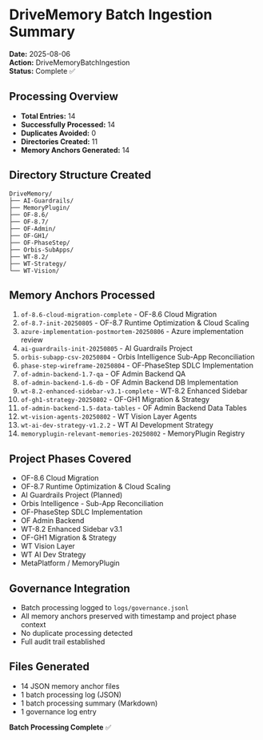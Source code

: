 # DriveMemory Batch Ingestion Summary
**Date:** 2025-08-06  
**Action:** DriveMemoryBatchIngestion  
**Status:** Complete ✅

## Processing Overview
- **Total Entries:** 14
- **Successfully Processed:** 14
- **Duplicates Avoided:** 0
- **Directories Created:** 11
- **Memory Anchors Generated:** 14

## Directory Structure Created
```
DriveMemory/
├── AI-Guardrails/
├── MemoryPlugin/
├── OF-8.6/
├── OF-8.7/
├── OF-Admin/
├── OF-GH1/
├── OF-PhaseStep/
├── Orbis-SubApps/
├── WT-8.2/
├── WT-Strategy/
└── WT-Vision/
```

## Memory Anchors Processed
1. `of-8.6-cloud-migration-complete` - OF-8.6 Cloud Migration
2. `of-8.7-init-20250805` - OF-8.7 Runtime Optimization & Cloud Scaling
3. `azure-implementation-postmortem-20250806` - Azure implementation review
4. `ai-guardrails-init-20250805` - AI Guardrails Project
5. `orbis-subapp-csv-20250804` - Orbis Intelligence Sub-App Reconciliation
6. `phase-step-wireframe-20250804` - OF-PhaseStep SDLC Implementation
7. `of-admin-backend-1.7-qa` - OF Admin Backend QA
8. `of-admin-backend-1.6-db` - OF Admin Backend DB Implementation
9. `wt-8.2-enhanced-sidebar-v3.1-complete` - WT-8.2 Enhanced Sidebar
10. `of-gh1-strategy-20250802` - OF-GH1 Migration & Strategy
11. `of-admin-backend-1.5-data-tables` - OF Admin Backend Data Tables
12. `wt-vision-agents-20250802` - WT Vision Layer Agents
13. `wt-ai-dev-strategy-v1.2.2` - WT AI Development Strategy
14. `memoryplugin-relevant-memories-20250802` - MemoryPlugin Registry

## Project Phases Covered
- OF-8.6 Cloud Migration
- OF-8.7 Runtime Optimization & Cloud Scaling
- AI Guardrails Project (Planned)
- Orbis Intelligence - Sub-App Reconciliation
- OF-PhaseStep SDLC Implementation
- OF Admin Backend
- WT-8.2 Enhanced Sidebar v3.1
- OF-GH1 Migration & Strategy
- WT Vision Layer
- WT AI Dev Strategy
- MetaPlatform / MemoryPlugin

## Governance Integration
- Batch processing logged to `logs/governance.jsonl`
- All memory anchors preserved with timestamp and project phase context
- No duplicate processing detected
- Full audit trail established

## Files Generated
- 14 JSON memory anchor files
- 1 batch processing log (JSON)
- 1 batch processing summary (Markdown)
- 1 governance log entry

**Batch Processing Complete** ✅